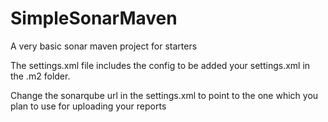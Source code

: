 # SimpleSonarMaven
A very basic sonar maven project for starters

The settings.xml file includes the config to be added your settings.xml in the .m2 folder.

Change the sonarqube url in the settings.xml to point to the one which you plan to use for uploading your reports
